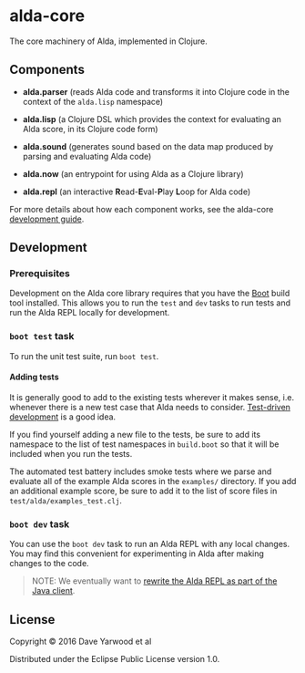 # alda-core

The core machinery of Alda, implemented in Clojure.

## Components

* **alda.parser** (reads Alda code and transforms it into Clojure code in the context of the `alda.lisp` namespace)

* **alda.lisp** (a Clojure DSL which provides the context for evaluating an Alda score, in its Clojure code form)

* **alda.sound** (generates sound based on the data map produced by parsing and evaluating Alda code)

* **alda.now** (an entrypoint for using Alda as a Clojure library)

* **alda.repl** (an interactive **R**ead-**E**val-**P**lay **L**oop for Alda code)

For more details about how each component works, see the alda-core [development guide](doc/development-guide.md).

## Development

### Prerequisites

Development on the Alda core library requires that you have the [Boot](http://boot-clj.com) build tool installed. This allows you to run the `test` and `dev` tasks to run tests and run the Alda REPL locally for development.

### `boot test` task

To run the unit test suite, run `boot test`.

#### Adding tests

It is generally good to add to the existing tests wherever it makes sense, i.e. whenever there is a new test case that Alda needs to consider. [Test-driven development](https://en.wikipedia.org/wiki/Test-driven_development) is a good idea.

If you find yourself adding a new file to the tests, be sure to add its namespace to the list of test namespaces in `build.boot` so that it will be included when you run the tests.

The automated test battery includes smoke tests where we parse and evaluate all of the example Alda scores in the `examples/` directory. If you add an additional example score, be sure to add it to the list of score files in `test/alda/examples_test.clj`.

### `boot dev` task

You can use the `boot dev` task to run an Alda REPL with any local changes. You may find this convenient for experimenting in Alda after making changes to the code.

> NOTE: We eventually want to [rewrite the Alda REPL as part of the Java client](https://github.com/alda-lang/alda/issues/154).

## License

Copyright © 2016 Dave Yarwood et al

Distributed under the Eclipse Public License version 1.0.
